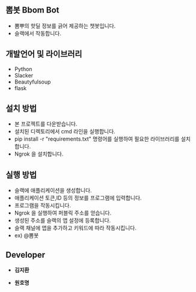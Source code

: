 ## 뽐봇 Bbom Bot
* 뽐뿌의 핫딜 정보를 긁어 제공하는 챗봇입니다.
* 슬랙에서 작동합니다.

## 개발언어 및 라이브러리
* Python
* Slacker
* Beautyfulsoup
* flask

## 설치 방법
* 본 프로젝트를 다운받습니다.
* 설치된 디렉토리에서 cmd 라인을 실행합니다.
* pip install -r "requirements.txt" 명령어를 실행하여 필요한 라이브러리를 설치합니다.
* Ngrok 을 설치합니다.

## 실행 방법
* 슬랙에 애플리케이션을 생성합니다.
* 애플리케이션 토큰,ID 등의 정보를 프로그램에 입력합니다.
* 프로그램을 작동시킵니다.
* Ngrok 을 실행하여 퍼블릭 주소를 얻습니다.
* 생성된 주소를 슬랙의 앱 설정에 등록합니다.
* 슬랙 채널에 앱을 추가하고 키워드에 따라 작동시킵니다.
* ex) @뽐봇

## Developer
* **김지환**

* **원호명**
